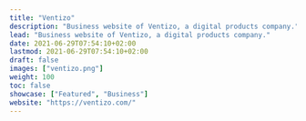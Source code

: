 ```yaml
---
title: "Ventizo"
description: "Business website of Ventizo, a digital products company."
lead: "Business website of Ventizo, a digital products company."
date: 2021-06-29T07:54:10+02:00
lastmod: 2021-06-29T07:54:10+02:00
draft: false
images: ["ventizo.png"]
weight: 100
toc: false
showcase: ["Featured", "Business"]
website: "https://ventizo.com/"
---
```

